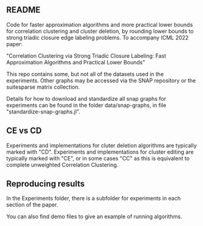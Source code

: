 ## README

Code for faster approximation algorithms and more practical lower bounds for correlation clustering and cluster deletion, by rounding lower bounds to strong triadic closure edge labeling problems. To accompany ICML 2022 paper:

"Correlation Clustering via Strong Triadic Closure Labeling: Fast Approximation Algorithms and Practical Lower Bounds"

This repo contains some, but not all of the datasets used in the experiments. Other graphs may be accessed via the SNAP repository or the suitesparse matrix collection.

Details for how to download and standardize all snap graphs for experiments can be found in the folder data/snap-graphs, in file "standardize-snap-graphs.jl".

## CE vs CD

Experiments and implementations for cluter deletion algorithms are typically marked with "CD". Experiments and implementations for cluster editing are typically marked with "CE", or in some cases "CC" as this is equivalent to complete unweighted Correlation Clustering.


## Reproducing results

In the Experiments folder, there is a subfolder for experiments in each section of the paper. 

You can also find demo files to give an example of running algorithms.